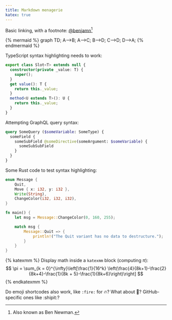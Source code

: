 ```yaml
---
title: Markdown menagerie
katex: true
---
```


Basic linking, with a footnote: [@benjamn](https://github.com/benjamn)[^aka]

[^aka]: Also known as Ben Newman.

{% mermaid %}
graph TD;
    A-->B;
    A-->C;
    B-->D;
    C-->D;
    D-->A;
{% endmermaid %}

TypeScript syntax highlighting needs to work:

```ts
export class Slot<T> extends null {
  constructor(private _value: T) {
    super();
  }
  get value(): T {
    return this._value;
  }
  method<U extends T>(): U {
    return this._value;
  }
}
```

Attempting GraphQL query syntax:

```graphql
query SomeQuery ($someVariable: SomeType) {
  someField {
    someSubField @someDirective(someArgument: $someVariable) {
      someSubSubField
    }
  }
}
```

Some Rust code to test syntax highlighting:

```rust
enum Message {
    Quit,
    Move { x: i32, y: i32 },
    Write(String),
    ChangeColor(i32, i32, i32),
}

fn main() {
    let msg = Message::ChangeColor(0, 160, 255);

    match msg {
        Message::Quit => {
            println!("The Quit variant has no data to destructure.");
        }
    }
}
```

{% katexmm %}
Display math inside a `katexmm` block (computing $\pi$):
$$
\pi = \sum_{k = 0}^{\infty}\left[\frac{1}{16^k} \left(\frac{4}{8k+1}-\frac{2}{8k+4}-\frac{1}{8k + 5}-\frac{1}{8k+6}\right)\right]
$$
{% endkatexmm %}

Do emoji shortcodes also work, like `:fire:` for :fire:? What about :ghost:? GitHub-specific ones like :shipit:?
